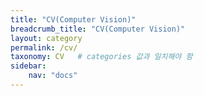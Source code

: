 ```yaml
---
title: "CV(Computer Vision)"
breadcrumb_title: "CV(Computer Vision)"
layout: category
permalink: /cv/
taxonomy: CV   # categories 값과 일치해야 함
sidebar:
    nav: "docs"
---
```

 